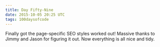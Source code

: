```yaml
---
title: Day Fifty-Nine
date: 2015-10-05 20:25 UTC
tags: 100daysofcode
---
```


Finally got the page-specific SEO styles worked out! Massive thanks to Jimmy and Jason for figuring it out. Now everything is all nice and tidy.
